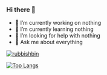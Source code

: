 ### Hi there 👋




- 🔭 I’m currently working on nothing
- 🌱 I’m currently learning nothing
- 🤔 I’m looking for help with nothing
- 💬 Ask me about everything


[![rubbishbin](https://github-readme-stats.vercel.app/api?username=rubbish-and-world&show_icons=true&theme=ambient_gradient&include_all_commits=true&rank_icon=github)](https://github.com/anuraghazra/github-readme-stats)


[![Top Langs](https://github-readme-stats.vercel.app/api/top-langs/?username=rubbish-and-world&layout=compact)](https://github.com/anuraghazra/github-readme-stats)

<!--
**rubbish-and-world/rubbish-and-world** is a ✨ _special_ ✨ repository because its `README.md` (this file) appears on your GitHub profile.

Here are some ideas to get you started:


- 📫 How to reach me: ...
- 😄 Pronouns: ...
- 👯 I’m looking to collaborate on nothing
- ⚡ Fun fact: ...
-->
